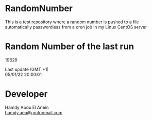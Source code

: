 # RandomNumber    
This is a test repository where a random number is pushed to a file automatically passwordless from a cron job in my Linux CentOS server    
# Random Number of the last run   
19629
      
Last update (GMT +1)    
05/01/22 20:00:01
# Developer    
Hamdy Abou El Anein   
hamdy.aea@protonmail.com
